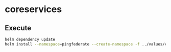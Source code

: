 # coreservices

## Execute

```bash
helm dependency update
helm install --namespace=pingfederate --create-namespace -f ../values/coreservices.yaml coreservices .
```
